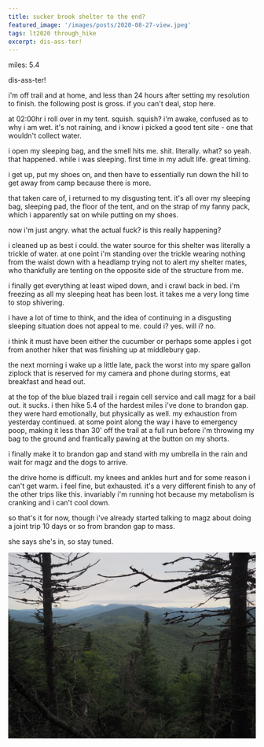 ```yaml
---
title: sucker brook shelter to the end?
featured_image: '/images/posts/2020-08-27-view.jpeg'
tags: lt2020 through_hike
excerpt: dis-ass-ter!
---
```


miles: 5.4

dis-ass-ter!

i'm off trail and at home, and less than 24 hours after setting my resolution to finish. the following post is gross. if you can't deal, stop here.

at 02:00hr i roll over in my tent. squish. squish? i'm awake, confused as to why i am wet. it's not raining, and i know i picked a good tent site - one that wouldn't collect water.

i open my sleeping bag, and the smell hits me. shit. literally. what? so yeah. that happened. while i was sleeping. first time in my adult life. great timing.

i get up, put my shoes on, and then have to essentially run down the hill to get away from camp because there is more.

that taken care of, i returned to my disgusting tent. it's all over my sleeping bag, sleeping pad, the floor of the tent, and on the strap of my fanny pack, which i apparently sat on while putting on my shoes.

now i'm just angry. what the actual fuck? is this really happening?

i cleaned up as best i could. the water source for this shelter was literally a trickle of water. at one point i'm standing over the trickle wearing nothing from the waist down with a headlamp trying not to alert my shelter mates, who thankfully are tenting on the opposite side of the structure from me.

i finally get everything at least wiped down, and i crawl back in bed. i'm freezing as all my sleeping heat has been lost. it takes me a very long time to stop shivering.

i have a lot of time to think, and the idea of continuing in a disgusting sleeping situation does not appeal to me. could i? yes. will i? no. 

i think it must have been either the cucumber or perhaps some apples i got from another hiker that was finishing up at middlebury gap.

the next morning i wake up a little late, pack the worst into my spare gallon ziplock that is reserved for my camera and phone during storms, eat breakfast and head out.

at the top of the blue blazed trail i regain cell service and call magz for a bail out. it sucks. i then hike 5.4 of the hardest miles i've done to  brandon gap. they were hard emotionally, but physically as well. my exhaustion from yesterday continued. at some point along the way i have to emergency poop, making it less than 30' off the trail at a full run before i'm throwing my bag to the ground and frantically pawing at the button on my shorts.

i finally make it to brandon gap and stand with my umbrella in the rain and wait for magz and the dogs to arrive.

the drive home is difficult. my knees and ankles hurt and for some reason i can't get warm. i feel fine, but exhausted. it's a very different finish to any of the other trips like this. invariably i'm running hot because my metabolism is cranking and i can't cool down.

so that's it for now, though i've already started talking to magz about doing a joint trip 10 days or so from brandon gap to mass.

she says she's in, so stay tuned.

![view](/images/posts/2020-08-27-view.jpeg)
